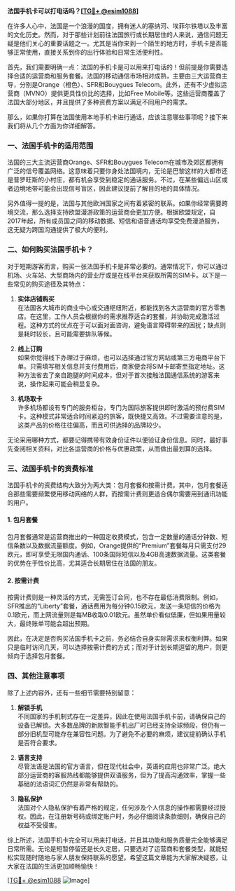 **法国手机卡可以打电话吗？[[TG💪+ @esim1088](https://t.me/s/esim1088)]**

在许多人心中，法国是一个浪漫的国度，拥有迷人的塞纳河、埃菲尔铁塔以及丰富的文化历史。然而，对于那些计划前往法国旅行或长期居住的人来说，通信问题无疑是他们关心的重要话题之一。尤其是当你来到一个陌生的地方时，手机卡是否能够正常使用，直接关系到你的出行体验和日常生活便利性。

首先，我们需要明确一点：法国的手机卡是可以用来打电话的！但前提是你需要选择合适的运营商和服务套餐。法国的移动通信市场相对成熟，主要由三大运营商主导，分别是Orange（橙色）、SFR和Bouygues Telecom。此外，还有不少虚拟运营商（MVNO）提供更具性价比的选择，比如Free Mobile等。这些运营商覆盖了法国大部分地区，并且提供了多种资费方案以满足不同用户的需求。

那么，如果你打算在法国使用本地手机卡进行通话，应该注意哪些事项呢？接下来我们将从几个方面为你详细解答。

### 一、法国手机卡的适用范围

法国的三大主流运营商Orange、SFR和Bouygues Telecom在城市及郊区都拥有广泛的信号覆盖网络。这意味着只要你身处法国境内，无论是巴黎这样的大都市还是普罗旺斯的小村庄，都有机会享受到稳定的通话服务。不过，在某些偏远山区或者边境地带可能会出现信号盲区，因此建议提前了解目的地的具体情况。

另外值得一提的是，法国与其他欧洲国家之间有着紧密的联系。如果你经常需要跨境交流，那么选择支持欧盟漫游政策的运营商会更加方便。根据欧盟规定，自2017年起，所有成员国之间的移动数据、短信和语音通话均享受免费漫游服务，这无疑为跨国沟通提供了极大的便利。

### 二、如何购买法国手机卡？

对于短期游客而言，购买一张法国手机卡是非常必要的。通常情况下，你可以通过机场、火车站、大型商场内的营业厅或是在线平台来获取所需的SIM卡。以下是一些常见的购买途径及其特点：

1. **实体店铺购买**  
   在法国各大城市的商业中心或交通枢纽附近，都能找到各大运营商的官方零售店。在这里，工作人员会根据你的需求推荐适合的套餐，并协助完成激活过程。这种方式的优点在于可以面对面咨询，避免语言障碍带来的困扰；缺点则是耗时较长，且可能需要排队等候。

2. **线上订购**  
   如果你觉得线下办理过于麻烦，也可以选择通过官方网站或第三方电商平台下单。只需填写相关信息并支付费用后，商家便会将SIM卡邮寄至指定地址。这种方法省去了亲自跑腿的时间成本，但对于首次接触法国通信系统的游客来说，操作起来可能会稍显复杂。

3. **机场取卡**  
   许多机场都设有专门的服务柜台，专门为国际旅客提供即时激活的预付费SIM卡。这种模式非常适合时间紧迫的旅客，既快捷又高效。不过需要注意的是，这类产品的价格往往偏高，而且可供选择的品牌较少。

无论采用哪种方式，都要记得携带有效身份证件以便验证身份信息。同时，最好事先查阅相关资料，对比各运营商的价格与优惠政策，从而做出最划算的选择。

### 三、法国手机卡的资费标准

法国手机卡的资费结构大致分为两大类：包月套餐和按需计费。其中，包月套餐适合那些需要频繁使用移动网络的人群，而按需计费则更适合偶尔需要用到通讯功能的用户。

#### 1. 包月套餐
包月套餐通常是运营商推出的一种固定收费模式，包含一定数量的通话分钟数、短信条数以及数据流量额度。例如，Orange提供的“Premium”套餐每月只需支付29欧元，即可享受无限国内通话、100条国际短信以及4GB高速数据流量。这类套餐的优势在于性价比高，尤其适合长期居住在法国的朋友。

#### 2. 按需计费
按需计费则是一种灵活的方式，无需签订合同，也不存在最低消费限制。例如，SFR推出的“Liberty”套餐，通话费用为每分钟0.15欧元，发送一条短信的价格为0.1欧元，而上网流量则是每MB收取0.01欧元。虽然单价看似低廉，但如果用量较大，最终账单可能会超出预期。

因此，在决定是否购买法国手机卡之前，务必结合自身实际需求来权衡利弊。如果只是临时访问几天，可以选择按需计费的方式；而对于计划长期逗留的用户，则更倾向于选择包月套餐。

### 四、其他注意事项

除了上述内容外，还有一些细节需要特别留意：

1. **解锁手机**  
   不同国家的手机制式存在一定差异，因此在使用法国手机卡前，请确保自己的设备已解锁。大多数品牌的新款智能手机出厂时已经支持全球频段，但仍有一部分旧机型可能存在兼容性问题。为了避免不必要的麻烦，建议提前确认手机是否符合要求。

2. **语言支持**  
   尽管法语是法国的官方语言，但在现代社会中，英语的应用也非常广泛。绝大部分运营商的客服热线都能够提供双语服务，但为了提高沟通效率，掌握一些基础的法语词汇仍然是非常有帮助的。

3. **隐私保护**  
   法国对个人隐私保护有着严格的规定，任何涉及个人信息的操作都需要经过授权。因此，在注册新号码或绑定账户时，务必仔细阅读条款细则，确保自己的权益不受侵害。

综上所述，法国手机卡完全可以用来打电话，并且其功能和服务质量完全能够满足日常所需。无论是短暂停留还是长久定居，只要选对了运营商和套餐类型，就能轻松实现随时随地与家人朋友保持联系的愿望。希望这篇文章能为大家解决疑惑，让大家在法国的生活更加顺畅愉快！

[[TG💪+ @esim1088](https://t.me/s/esim1088) ![Image](https://i.postimg.cc/4NQfJmqS/Snipaste-2025-05-13-00-14-12.png)]